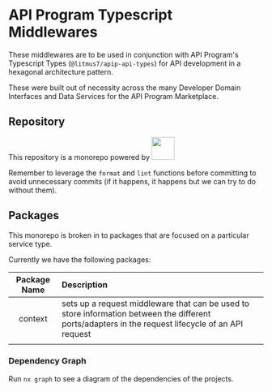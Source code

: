 # API Program Typescript Middlewares

These middlewares are to be used in conjunction with API Program's Typescript
Types (`@litmus7/apip-api-types`) for API development in a hexagonal
architecture pattern.

These were built out of necessity across the many Developer Domain 
Interfaces and Data Services for the API Program Marketplace.

## Repository

This repository is a monorepo powered by
<a alt="Nx logo" href="https://nx.dev" target="_blank" rel="noreferrer">
<img src="https://raw.githubusercontent.com/nrwl/nx/master/images/nx-logo.png" width="45">
</a>

Remember to leverage the `format` and `lint` functions before committing to
avoid unnecessary commits (if it happens, it happens but we can try to do without
them).

## Packages

This monorepo is broken in to packages that are focused on a particular service
type.

Currently we have the following packages:

| Package Name | Description |
| :----------: | :---------- |
| context      | sets up a request middleware that can be used to store information between the different ports/adapters in the request lifecycle of an API request |
|              |             |

### Dependency Graph

Run `nx graph` to see a diagram of the dependencies of the projects.

